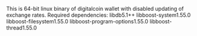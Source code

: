 This is 64-bit linux binary of digitalcoin wallet with disabled updating of exchange rates.
Required dependencies:
libdb5.1++ libboost-system1.55.0 libboost-filesystem1.55.0 libboost-program-options1.55.0 libboost-thread1.55.0
